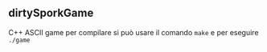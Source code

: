 ## dirtySporkGame
C++ ASCII game
per compilare si può usare il comando `make` e per eseguire `./game`
